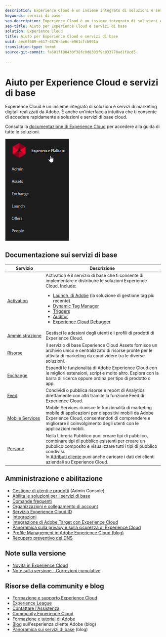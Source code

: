 ```yaml
---
description: Experience Cloud è un insieme integrato di soluzioni e servizi di marketing digitali realizzati da Adobe. È anche un'interfaccia intuitiva che ti consente di accedere rapidamente a soluzioni e servizi di base cloud.
keywords: servizi di base
seo-description: Experience Cloud è un insieme integrato di soluzioni e servizi di marketing digitali realizzati da Adobe. È anche un'interfaccia intuitiva che ti consente di accedere rapidamente a soluzioni e servizi di base cloud.
seo-title: Aiuto per Experience Cloud e servizi di base
solution: Experience Cloud
title: Aiuto per Experience Cloud e servizi di base
uuid: aec6f689-e617-4876-ae6c-e961cfcb991a
translation-type: tm+mt
source-git-commit: fa601ff80430f38fc0d8303f9c833778ad1f8cd5

---
```



# Aiuto per Experience Cloud e servizi di base

Experience Cloud è un insieme integrato di soluzioni e servizi di marketing digitali realizzati da Adobe. È anche un'interfaccia intuitiva che ti consente di accedere rapidamente a soluzioni e servizi di base cloud.

Consulta la [documentazione di Experience Cloud](landing/experience-cloud-home.md) per accedere alla guida di tutte le soluzioni.

![](assets/experience-cloud-core-services.png)

## Documentazione sui servizi di base

| Servizio | Descrizione |
|--- |--- |
| [Activation](activation/activation.md) | Activation è il servizio di base che ti consente di implementare e distribuire le soluzioni Experience Cloud. Include:<ul><li>[Launch, di Adobe](https://docs.adobelaunch.com/) (la soluzione di gestione tag più recente)</li><li>[Dynamic Tag Manager](https://marketing.adobe.com/resources/help/en_US/dtm/)</li><li>[Triggers](activation/triggers.md)</li><li>[Auditor](https://marketing.adobe.com/resources/help/en_US/auditor/)</li><li>[Experience Cloud Debugger](https://marketing.adobe.com/resources/help/en_US/experience-cloud-debugger/)</li></ul> |
| [Amministrazione](admin-getting-started/admin-getting-started.md) | Gestisci le adesioni degli utenti e i profili di prodotti di Experience Cloud. |
| [Risorse](experience-cloud-assets/experience-cloud-assets.md) | Il servizio di base Experience Cloud Assets fornisce un archivio unico e centralizzato di risorse pronte per le attività di marketing da condividere tra le diverse soluzioni. |
| [Exchange](https://experiencecloud.adobeexchange.com/) | Espandi le funzionalità di Adobe Experience Cloud con le migliori estensioni, script e molto altro. Esplora con la barra di ricerca oppure ordina per tipo di prodotto o app. |
| [Feed](feed.md) | Condividi o pubblica risorse e report di Analytics direttamente con altri tramite la funzione Feed di Experience Cloud. |
| [Mobile Services](https://marketing.adobe.com/resources/help/en_US/mobile/) | Mobile Services riunisce le funzionalità di marketing mobile di applicazioni per dispositivi mobili da Adobe Experience Cloud, consentendoti di comprendere e migliorare il coinvolgimento degli utenti con le applicazioni mobili. |
| [Persone](audience-library/audience-library.md) | Nella Libreria Pubblico puoi creare tipi di pubblico, combinare tipi di pubblico esistenti per creare un pubblico composito e visualizzare tutti i tipi di pubblico condivisi.<br>In [Attributi cliente](attributes/attributes.md) puoi anche caricare i dati dei clienti aziendali su Experience Cloud. |

## Amministrazione e abilitazione

* [Gestione di utenti e prodotti](admin-getting-started/admin-getting-started.md) (Admin Console)
* [Abilita le soluzioni per i servizi di base](core-services/core-services.md)
* [Domande frequenti](admin-getting-started/admin-getting-started.md)
* [Organizzazioni e collegamento di account](admin-getting-started/organizations.md)
* [Servizio Experience Cloud ID](https://marketing.adobe.com/resources/help/en_US/mcvid/)
* [Integrazioni](marketing-cloud-integrations.md)
* [Integrazione di Adobe Target con Experience Cloud](https://marketing.adobe.com/resources/help/en_US/target/a4t/c_integrating_target_with_mac.html)
* [Panoramica sulla privacy e sulla sicurezza di Experience Cloud](assets/Adobe-Marketing-Cloud-Privacy-and-Security-Overview.pdf)
* [Profile Management in Adobe Experience Cloud (blog)](https://theblog.adobe.com/profile-management-adobe-marketing-cloud-comes-together/)
* [Recupero preventivo del DNS](admin-getting-started/admin-getting-started.md#concept_6BC8C6856E3644F8956D7AD0A96383B7)

## Note sulla versione

* [Novità in Experience Cloud](marketing-cloud-interface/marketing-cloud-interface.md#concept_9A4370BD59744928BDC9F87E978798B3)
* [Note sulla versione - Correzioni cumulative](marketing-cloud-interface/release-notes.md#concept_F5C9FF69A5B44395BB5FA0552F4E9175)

## Risorse della community e blog

* [Formazione e supporto Experience Cloud](https://helpx.adobe.com/support/experience-cloud.html)
* [Experience League](https://landing.adobe.com/experience-league/)
* [Contattare l'Assistenza](https://helpx.adobe.com/contact/enterprise-support.ec.html)
* [Community Experience Cloud](https://forums.adobe.com/community/experience-cloud)
* [Formazione e tutorial di Adobe](https://helpx.adobe.com/learning.html?promoid=KAUDK)
* [Blog](https://theblog.adobe.com/customer-experience/) sull'esperienza cliente Adobe (blog)
* [Panoramica sui servizi di base](https://theblog.adobe.com/part-2-capturing-leveraging-consumer-behavior-adobe-marketing-cloud/) (blog)
